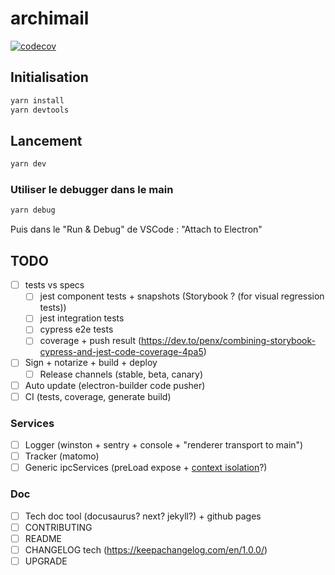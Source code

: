 # archimail
[![codecov](https://codecov.io/gh/SocialGouv/archimail/branch/main/graph/badge.svg?token=JPCHQWKTKZ)](https://codecov.io/gh/SocialGouv/archimail)

## Initialisation
```sh
yarn install
yarn devtools
```

## Lancement
```sh
yarn dev
```

### Utiliser le debugger dans le main
```sh
yarn debug
```
Puis dans le "Run & Debug" de VSCode : "Attach to Electron"

## TODO
- [ ] tests vs specs
  - [ ] jest component tests + snapshots (Storybook ? (for visual regression tests))
  - [ ] jest integration tests
  - [ ] cypress e2e tests
  - [ ] coverage + push result (https://dev.to/penx/combining-storybook-cypress-and-jest-code-coverage-4pa5)
- [ ] Sign + notarize + build + deploy
  - [ ] Release channels (stable, beta, canary)
- [ ] Auto update (electron-builder code pusher)
- [ ] CI (tests, coverage, generate build)
### Services
- [ ] Logger (winston + sentry + console + "renderer transport to main")
- [ ] Tracker (matomo)
- [ ] Generic ipcServices (preLoad expose + [context isolation](https://www.electronjs.org/docs/latest/tutorial/context-isolation)?)

### Doc
- [ ] Tech doc tool (docusaurus? next? jekyll?) + github pages
- [ ] CONTRIBUTING
- [ ] README
- [ ] CHANGELOG tech (https://keepachangelog.com/en/1.0.0/)
- [ ] UPGRADE

